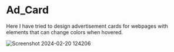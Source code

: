 # Ad_Card

Here I have tried to design advertisement cards for webpages with elements that can change colors when hovered.

![Screenshot 2024-02-20 124206](https://github.com/Wespy07/Ad_Card/assets/143990246/5cb64828-b366-472f-804a-290bcce0c113)
